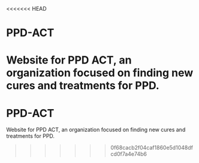 <<<<<<< HEAD
# PPD-ACT
Website for PPD ACT, an organization focused on finding new cures and treatments for PPD.
=======
# PPD-ACT
Website for PPD ACT, an organization focused on finding new cures and treatments for PPD.
>>>>>>> 0f68cacb2f04caf1860e5d1048dfcd0f7a4e74b6
